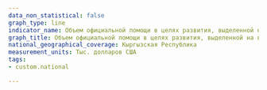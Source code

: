 ```yaml
---
data_non_statistical: false
graph_type: line
indicator_name: Объем официальной помощи в целях развития, выделенной на водоснабжение и санитарию в рамках координируемой государственной программы расходов
graph_title: Объем официальной помощи в целях развития, выделенной на водоснабжение и санитарию в рамках координируемой государственной программы расходов
national_geographical_coverage: Кыргызская Республика
measurement_units: Тыс. долларов США
tags:
- custom.national

---
```

